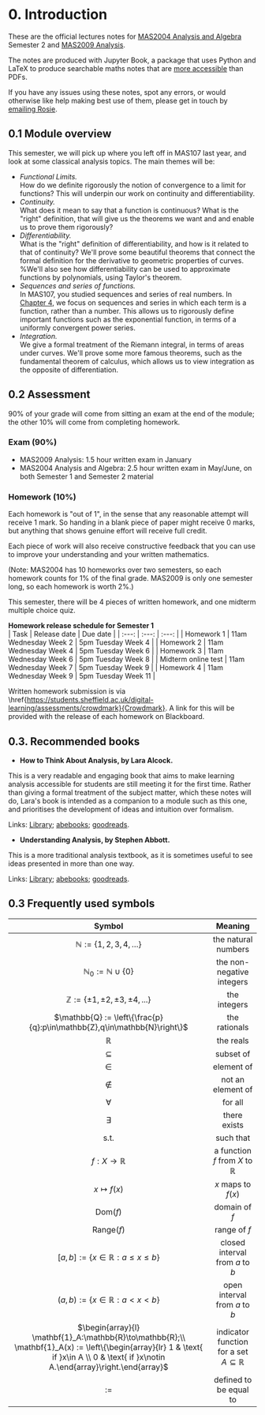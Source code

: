 # 0. Introduction

These are the official lectures notes for [MAS2004 Analysis and Algebra](https://sites.google.com/sheffield.ac.uk/somasstudentintranet/programme-study-information/module-choice/somas-module-directory/somas-module-directory-202425/mas2004-analysis-and-algebra) Semester 2 and [MAS2009 Analysis](https://sites.google.com/sheffield.ac.uk/somasstudentintranet/programme-study-information/module-choice/somas-module-directory/somas-module-directory-202425/mas2009-analysis). 

The notes are produced with Jupyter Book, a package that uses Python and LaTeX to produce searchable maths notes that are [more accessible](https://abestshef.github.io/jupyter/Intro.html) than PDFs. 

If you have any issues using these notes, spot any errors, or would otherwise like help making best use of them, please get in touch by [emailing Rosie](mailto:r.j.shewellbrockway@sheffield.ac.uk).

## 0.1 Module overview

This semester, we will pick up where you left off in MAS107 last year, and look at some classical analysis topics. The main themes will be:

- *Functional Limits.* <br> How do we definite rigorously the notion of convergence to a limit for functions? This will underpin our work on continuity and differentiability.
- *Continuity.* <br> What does it mean to say that a function is continuous? What is the "right" definition, that will give us the theorems we want and and enable us to prove them rigorously?
- *Differentiability.* <br> What is the "right" definition of differentiability, and how is it related to that of continuity? We'll prove some beautiful theorems that connect the formal definition for the derivative to geometric properties of curves. %We'll also see how differentiability can be used to approximate functions by polynomials, using Taylor's theorem.
- *Sequences and series of functions.* <br> In MAS107, you studied sequences and series of real numbers. In [Chapter 4](chap:seq&seriesoffns), we focus on sequences and series in which each term is a function, rather than a number. This allows us to rigorously define important functions such as the exponential function, in terms of a uniformly convergent power series.
- *Integration.* <br> We give a formal treatment of the Riemann integral, in terms of areas under curves. We'll prove some more famous theorems, such as the fundamental theorem of calculus, which allows us to view integration as the opposite of differentiation.

## 0.2 Assessment

90\% of your grade will come from sitting an exam at the end of the module; the other 10\% will come from completing homework.

### Exam (90\%)

- MAS2009 Analysis: 1.5 hour written exam in January
- MAS2004 Analysis and Algebra: 2.5 hour written exam in May/June, on both Semester 1 and Semester 2 material

### Homework (10\%)

Each homework is "out of 1", in the sense that any reasonable attempt will receive 1 mark. So handing in a blank piece of paper might receive 0 marks, but anything that shows genuine effort will receive full credit.

Each piece of work will also receive constructive feedback that you can use to improve your understanding and your written mathematics.

(Note: MAS2004 has 10 homeworks over two semesters, so each homework counts for 1\% of the final grade. MAS2009 is only one semester long, so each homework is worth 2\%.)

This semester, there will be 4 pieces of written homework, and one midterm multiple choice quiz.

**Homework release schedule for Semester 1** <br>
| Task | Release date | Due date |
| :---: | :---: | :---: |
| Homework 1 | 11am Wednesday Week 2 | 5pm Tuesday Week 4 |
| Homework 2 | 11am Wednesday Week 4 | 5pm Tuesday Week 6 |
| Homework 3 | 11am Wednesday Week 6 | 5pm Tuesday Week 8 |
| Midterm online test | 11am Wednesday Week 7 | 5pm Tuesday Week 9 |
| Homework 4 | 11am Wednesday Week 9 | 5pm Tuesday Week 11 |

Written homework submission is via \href{https://students.sheffield.ac.uk/digital-learning/assessments/crowdmark}{Crowdmark}. A link for this will be provided with the release of each homework on Blackboard.

## 0.3. Recommended books

- **How to Think About Analysis, by Lara Alcock.**

This is a very readable and engaging book that aims to make learning analysis accessible for students are still meeting it for the first time. Rather than giving a formal treatment of the subject matter, which these notes will do, Lara's book is intended as a companion to a module such as this one, and prioritises the development of ideas and intuition over formalism.

Links: [Library](https://find.shef.ac.uk/permalink/f/15enftp/44SFD_ALMA_DS51268789000001441); [abebooks](https://www.abebooks.co.uk/9780198723530/Think-Analysis-Alcock-Lara-0198723539/plp); [goodreads](https://www.goodreads.com/book/show/24683010-how-to-think-about-analysis).

- **Understanding Analysis, by Stephen Abbott.**

This is a more traditional analysis textbook, as it is sometimes useful to see ideas presented in more than one way.

Links: [Library](https://find.shef.ac.uk/permalink/f/1lephdb/44SFD_ALMA_DS51360822510001441); [abebooks](-https://www.abebooks.co.uk/9781493950263/Understanding-Analysis-Stephen-Abbott-1493950266/plp); [goodreads](https://www.goodreads.com/book/show/26457662-understanding-analysis).



## 0.3 Frequently used symbols

| Symbol | Meaning |
| :---: | :---: |
| $\mathbb{N} := \{1,2,3,4,\ldots\}$ | the natural numbers |
| $\mathbb{N}_0 := \mathbb{N}\cup\{0\}$ | the non-negative integers |
| $\mathbb{Z} := \{\pm 1,\pm 2,\pm 3,\pm 4,...\}$ | the integers |
| $\mathbb{Q} := \left\{\frac{p}{q}:p\in\mathbb{Z},q\in\mathbb{N}\right\}$ | the rationals |
| $\mathbb{R}$ | the reals |
| $\subseteq$ | subset of |
| $\in$ | element of |
| $\notin$ | not an element of |
| $\forall$ | for all |
| $\exists$ | there exists |
| s.t. | such that |
| $f:X\to\mathbb{R}$ | a function $f$ from $X$ to $\mathbb{R}$ |
| $x\mapsto f(x)$ | $x$ maps to $f(x)$ |
| $\text{Dom}(f)$ | domain of $f$ |
| $\text{Range}(f)$ | range of $f$ |
| $[a,b]:=\{x\in\mathbb{R}:a\leq x\leq b\}$ | closed interval from $a$ to $b$ |
| $(a,b):=\{x\in\mathbb{R}:a<x<b\}$ | open interval from $a$ to $b$ |
| $\begin{array}{l} \mathbf{1}_A:\mathbb{R}\to\mathbb{R};\\ \mathbf{1}_A(x) := \left\{\begin{array}{lr} 1 & \text{ if }x\in A \\ 0 & \text{ if }x\notin A.\end{array}\right.\end{array}$ | indicator function for a set $A\subseteq\mathbb{R}$ |
| $:=$ | defined to be equal to |
